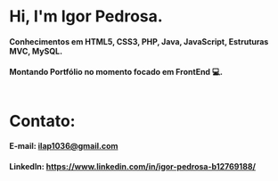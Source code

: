 # Hi, I'm Igor Pedrosa. 

#### Conhecimentos em HTML5, CSS3, PHP, Java, JavaScript, Estruturas MVC, MySQL.

#### Montando Portfólio no momento focado em FrontEnd 💻. <br><br>

# Contato: 
#### E-mail: ilap1036@gmail.com
#### LinkedIn: https://www.linkedin.com/in/igor-pedrosa-b12769188/

